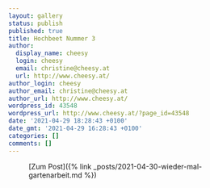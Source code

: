 ```yaml
---
layout: gallery
status: publish
published: true
title: Hochbeet Nummer 3
author:
  display_name: cheesy
  login: cheesy
  email: christine@cheesy.at
  url: http://www.cheesy.at/
author_login: cheesy
author_email: christine@cheesy.at
author_url: http://www.cheesy.at/
wordpress_id: 43548
wordpress_url: http://www.cheesy.at/?page_id=43548
date: '2021-04-29 18:28:43 +0100'
date_gmt: '2021-04-29 16:28:43 +0100'
categories: []
comments: []
---
```

<!-- wp:core-embed/wordpress {"url":"http://www.cheesy.at/2021/04/wieder-mal-gartenarbeit/","type":"rich","providerNameSlug":"cheesy-at","className":""} -->
<figure class="wp-block-embed-wordpress wp-block-embed is-type-rich is-provider-cheesy-at">
<div class="wp-block-embed__wrapper">
[Zum Post]({% link _posts/2021-04-30-wieder-mal-gartenarbeit.md %})
</div>
</figure>
<!-- /wp:core-embed/wordpress -->
<!-- wp:paragraph --><!-- /wp:paragraph -->
